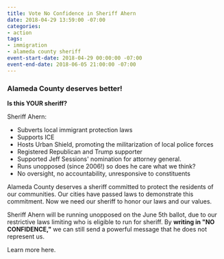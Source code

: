 ```yaml
---
title: Vote No Confidence in Sheriff Ahern
date: 2018-04-29 13:59:00 -07:00
categories:
- action
tags:
- immigration
- alameda county sheriff
event-start-date: 2018-04-29 00:00:00 -07:00
event-end-date: 2018-06-05 21:00:00 -07:00
---
```


### Alameda County deserves better!

**Is this YOUR sheriff?**

Sheriff Ahern:
* Subverts local immigrant protection laws
* Supports ICE
* Hosts Urban Shield, promoting the militarization of local police forces
* Registered Republican and Trump supporter
* Supported Jeff Sessions' nomination for attorney general. 
* Runs unopposed (since 2006!)  so does he care what we think?
* No oversight, no accountability, unresponsive to constituents

Alameda County deserves a sheriff committed to protect the residents of our communities. Our cities have passed laws to demonstrate this commitment. Now we need our sheriff to honor our laws and our values. 

Sheriff Ahern will be running unopposed on the June 5th ballot, due to our restrictive laws limiting who is eligible to run for sheriff. By **writing in "NO CONFIDENCE,"** we can still send a powerful message that he does not represent us.

Learn more here.
